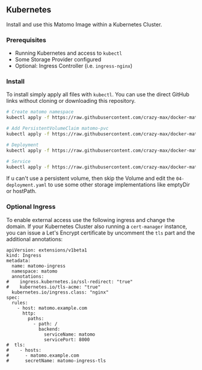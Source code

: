## Kubernetes

Install and use this Matomo Image within a Kubernetes Cluster.

### Prerequisites

* Running Kubernetes and access to `kubectl`
* Some Storage Provider configured
* Optional: Ingress Controller (i.e. `ingress-nginx`)

### Install
To install simply apply all files with `kubectl`. You can use the direct GitHub links without cloning or downloading this repository.

```bash
# Create matomo namespace
kubectl apply -f https://raw.githubusercontent.com/crazy-max/docker-matomo/master/examples/kubernetes/01-namespace.yaml

# Add PersistentVolumeClaim matomo-pvc
kubectl apply -f https://raw.githubusercontent.com/crazy-max/docker-matomo/master/examples/kubernetes/02-volume.yaml

# Deployment
kubectl apply -f https://raw.githubusercontent.com/crazy-max/docker-matomo/master/examples/kubernetes/03-deployment.yml

# Service
kubectl apply -f https://raw.githubusercontent.com/crazy-max/docker-matomo/master/examples/kubernetes/04-service.yml
```

If u can't use a persistent volume, then skip the Volume and edit the `04-deployment.yaml` to use some other storage implementations like emptyDir or hostPath. 

### Optional Ingress
To enable external access use the following ingress and change the domain. If your Kubernetes Cluster also running a `cert-manager` instance, you can issue a Let's Encrypt certificate by uncomment the `tls` part and the additional annotations:

```
apiVersion: extensions/v1beta1
kind: Ingress
metadata:
  name: matomo-ingress
  namespace: matomo
  annotations:
#    ingress.kubernetes.io/ssl-redirect: "true"
#    kubernetes.io/tls-acme: "true"
  kubernetes.io/ingress.class: "nginx"
spec:
  rules:
    - host: matomo.example.com
      http:
        paths:
          - path: /
            backend:
              serviceName: matomo
              servicePort: 8000
#  tls:
#    - hosts:
#      - matomo.example.com
#      secretName: matomo-ingress-tls
```
